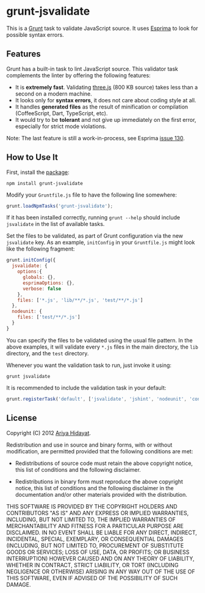 # grunt-jsvalidate

This is a [Grunt](http://gruntjs.com) task to validate JavaScript source.
It uses [Esprima](http://esprima.org) to look for possible syntax
errors.

## Features

Grunt has a built-in task to lint JavaScript source. This validator task
complements the linter by offering the following features:

* It is **extremely fast**. Validating [three.js](https://github.com/mrdoob/three.js)
(800 KB source) takes less than a second on a modern machine.
* It looks only for **syntax errors**, it does not care about coding style
at all.
* It handles **generated files** as the result
of minification or compilation (CoffeeScript, Dart, TypeScript, etc).
* It would try to be **tolerant** and not give up immediately on the first
error, especially for strict mode violations.

Note: The last feature is still a work-in-process, see Esprima
[issue 130](http://code.google.com/p/esprima/issues/detail?id=130).

## How to Use It

First, install the [package](https://npmjs.org/package/grunt-jsvalidate):

    npm install grunt-jsvalidate

Modify your `Gruntfile.js` file to have the following line somewhere:

```javascript
grunt.loadNpmTasks('grunt-jsvalidate');
```

If it has been installed correctly, running `grunt --help` should
include `jsvalidate` in the list of available tasks.

Set the files to be validated, as part of Grunt configuration via the
new `jsvalidate` key. As an example, `initConfig` in your `Gruntfile.js`
might look like the following fragment:

```javascript
grunt.initConfig({
  jsvalidate: {
    options:{
      globals: {},
      esprimaOptions: {},
      verbose: false
    },
    files: ['*.js', 'lib/**/*.js', 'test/**/*.js']
  },
  nodeunit: {
    files: ['test/**/*.js']
  }
}
```

You can specify the files to be validated using the usual file pattern.
In the above examples, it will validate every `*.js` files in the main
directory, the `lib` directory, and the `test` directory.

Whenever you want the validation task to run, just invoke it using:

```shell
grunt jsvalidate
```

It is recommended to include the validation task in your default:

```javascript
grunt.registerTask('default', ['jsvalidate', 'jshint', 'nodeunit', 'concat', 'uglify']);
```

## License

Copyright (C) 2012 [Ariya Hidayat](http://ariya.ofilabs.com/about).

Redistribution and use in source and binary forms, with or without
modification, are permitted provided that the following conditions are met:

  * Redistributions of source code must retain the above copyright
    notice, this list of conditions and the following disclaimer.

  * Redistributions in binary form must reproduce the above copyright
    notice, this list of conditions and the following disclaimer in the
    documentation and/or other materials provided with the distribution.

THIS SOFTWARE IS PROVIDED BY THE COPYRIGHT HOLDERS AND CONTRIBUTORS "AS IS"
AND ANY EXPRESS OR IMPLIED WARRANTIES, INCLUDING, BUT NOT LIMITED TO, THE
IMPLIED WARRANTIES OF MERCHANTABILITY AND FITNESS FOR A PARTICULAR PURPOSE
ARE DISCLAIMED. IN NO EVENT SHALL <COPYRIGHT HOLDER> BE LIABLE FOR ANY
DIRECT, INDIRECT, INCIDENTAL, SPECIAL, EXEMPLARY, OR CONSEQUENTIAL DAMAGES
(INCLUDING, BUT NOT LIMITED TO, PROCUREMENT OF SUBSTITUTE GOODS OR SERVICES;
LOSS OF USE, DATA, OR PROFITS; OR BUSINESS INTERRUPTION) HOWEVER CAUSED AND
ON ANY THEORY OF LIABILITY, WHETHER IN CONTRACT, STRICT LIABILITY, OR TORT
(INCLUDING NEGLIGENCE OR OTHERWISE) ARISING IN ANY WAY OUT OF THE USE OF
THIS SOFTWARE, EVEN IF ADVISED OF THE POSSIBILITY OF SUCH DAMAGE.

